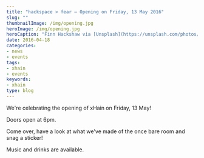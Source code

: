 ```yaml
---
title: "hackspace > fear – Opening on Friday, 13 May 2016"
slug: ""
thumbnailImage: /img/opening.jpg
heroImage: /img/opening.jpg
heroCaption: "Finn Hackshaw via [Unsplash](https://unsplash.com/photos/FQgI8AD-BSg) ([CC0](https://creativecommons.org/publicdomain/zero/1.0/deed.de))"
date: 2016-04-18
categories:
- news
- events
tags:
- xhain
- events
keywords:
- xhain
type: blog
---
```


We're celebrating the opening of xHain on Friday, 13 May!

Doors open at 6pm.  

Come over, have a look at what we've made of the once bare room and snag a sticker!  

Music and drinks are available.
